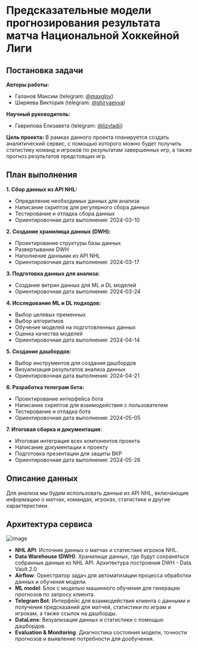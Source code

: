 # Предсказательные модели прогнозирования результата матча Национальной Хоккейной Лиги

## Постановка задачи
**Авторы работы:**
- Галанов Максим (telegram: [@maxglnv](https://t.me/maxglnv))
- Ширяева Виктория (telegram: [@shiryaevva](https://t.me/shiryaevva))

**Научный руководитель:**
- Гаврилова Елизавета (telegram: [@lizvladii](https://t.me/lizvladii))

**Цель проекта:**
В рамках данного проекта планируется создать аналитический сервис, с помощью которого можно будет получить статистику команд и игроков по результатам завершенных игр, а также прогноз результатов предстоящих игр. 


## План выполнения
**1. Сбор данных из API NHL:**
   - Определение необходимых данных для анализа
   - Написание скриптов для регулярного сбора данных
   - Тестирование и отладка сбора данных
   - Ориентировочная дата выполнения: 2024-03-10

**2. Создание хранилища данных (DWH):**
   - Проектирование структуры базы данных
   - Развертывание DWH
   - Наполнение данными из API NHL
   - Ориентировочная дата выполнения: 2024-03-17

**3. Подготовка данных для анализа:**
   - Создание витрин данных для ML и DL моделей
   - Ориентировочная дата выполнения: 2024-03-24

**4. Исследование ML и DL подходов:**
   - Выбор целевых пременных
   - Выбор алгоритмов
   - Обучение моделей на подготовленных данных
   - Оценка качества моделей
   - Ориентировочная дата выполнения: 2024-04-14

**5. Создание дашбордов:**
   - Выбор инструментов для создания дашбордов
   - Визуализация результатов анализа данных
   - Ориентировочная дата выполнения: 2024-04-21

**6. Разработка телеграм бота:**
   - Проектирование интерфейса бота
   - Написание скриптов для взаимодействия с пользователем
   - Тестирование и отладка бота
   - Ориентировочная дата выполнения: 2024-05-05

**7. Итоговая сборка и документация:**
   - Итоговая интеграция всех компонентов проекта
   - Написание документации к проекту
   - Подготовка презентации для защиты ВКР
   - Ориентировочная дата выполнения: 2024-05-26

## Описание данных
Для анализа мы будем использовать данные из API NHL, включающие информацию о матчах, командах, игроках, статистике и другие характеристики.

## Архитектура сервиса
![image](https://github.com/maxgalanov/nhl-ml-project/assets/103283631/4c40cf93-f69d-4721-bdbf-b1300109c152)

* **NHL API**: Источник данных о матчах и статистике игроков NHL.
* **Data Warehouse (DWH)**: Хранилище данных, где будут сохраняться собранные данные из NHL API. Архитектура построения DWH - Data Vault 2.0 
* **Airflow**: Оркестратор задач для автоматизации процесса обработки данных и обучения модели.
* **ML model**: Блок с моделью машинного обучения для генерации прогнозов по запросу клиента.
* **Telegram Bot**: Интерфейс для взаимодействия клиента с данными и получения предсказаний для матчей, статистики по играм и игрокам, а также ссылок на дашборды.
* **DataLens**: Визуализация данных и статистики с помощью дашбордов.
* **Evaluation & Monitoring**: Диагностика состояния модели, точности прогнозов и выявление потребности для дообучения. 



